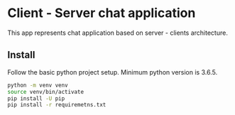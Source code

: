 # Client - Server chat application

This app represents chat application based on server - clients architecture.

## Install

Follow the basic python project setup. Minimum python version is 3.6.5.

```bash
python -m venv venv
source venv/bin/activate
pip install -U pip
pip install -r requiremetns.txt
```